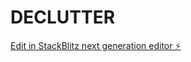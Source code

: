 # DECLUTTER

[Edit in StackBlitz next generation editor ⚡️](https://stackblitz.com/~/github.com/BEIGELAKE/DECLUTTER)